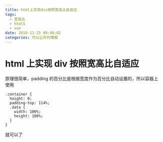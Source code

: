 ```yaml
---
title: html上实现div按照宽高比自适应
tags:
  - 宽高比
  - html5
  - vue
date: 2018-11-25 09:40:02
categories: 可以公开的情报
---
```


# html 上实现 div 按照宽高比自适应

原理很简单，padding 的百分比是根据宽度作为百分比自动设置的，所以容器上使用

```less
.container {
  height: 0;
  padding-top: 114%;
  .data {
    width: 100%;
    height: 100%;
  }
}
```

就可以了
